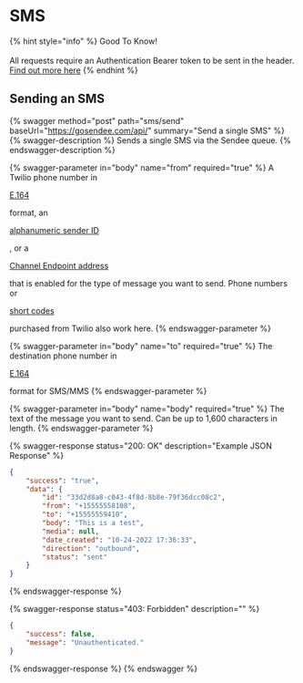 # SMS

{% hint style="info" %}
Good To Know!\
\
All requests require an Authentication Bearer token to be sent in the header. [Find out more here](../../authentication.md)
{% endhint %}

## Sending an SMS

{% swagger method="post" path="sms/send" baseUrl="https://gosendee.com/api/" summary="Send a single SMS" %}
{% swagger-description %}
Sends a single SMS via the Sendee queue.
{% endswagger-description %}

{% swagger-parameter in="body" name="from" required="true" %}
A Twilio phone number in 

[E.164](https://www.twilio.com/docs/glossary/what-e164)

 format, an 

[alphanumeric sender ID](https://www.twilio.com/docs/sms/send-messages#use-an-alphanumeric-sender-id)

, or a 

[Channel Endpoint address](https://www.twilio.com/docs/sms/channels#channel-addresses)

 that is enabled for the type of message you want to send. Phone numbers or 

[short codes](https://www.twilio.com/docs/sms/api/short-code)

 purchased from Twilio also work here.
{% endswagger-parameter %}

{% swagger-parameter in="body" name="to" required="true" %}
The destination phone number in 

[E.164](https://www.twilio.com/docs/glossary/what-e164)

 format for SMS/MMS
{% endswagger-parameter %}

{% swagger-parameter in="body" name="body" required="true" %}
The text of the message you want to send. Can be up to 1,600 characters in length.
{% endswagger-parameter %}

{% swagger-response status="200: OK" description="Example JSON Response" %}
```json
{
    "success": "true",
    "data": {
        "id": "33d2d8a8-c043-4f8d-8b8e-79f36dcc08c2",
        "from": "+15555558108",
        "to": "+15555559410",
        "body": "This is a test",
        "media": null,
        "date_created": "10-24-2022 17:36:33",
        "direction": "outbound",
        "status": "sent"
    }
}
```
{% endswagger-response %}

{% swagger-response status="403: Forbidden" description="" %}
```json
{
    "success": false,
    "message": "Unauthenticated."
}
```
{% endswagger-response %}
{% endswagger %}
